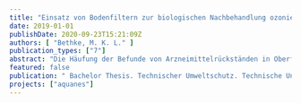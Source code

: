 ```yaml
---
title: "Einsatz von Bodenfiltern zur biologischen Nachbehandlung ozonierten Abwassers"
date: 2019-01-01
publishDate: 2020-09-23T15:21:09Z
authors: [ "Bethke, M. K. L." ]
publication_types: ["7"]
abstract: "Die Häufung der Befunde von Arzneimittelrückständen in Oberflächengewässern in Deutschland und weltweit, stellen eine aktuelle Gefährdung der stark belasteten städtischen Oberflächengewässer, als aquatisches Ökosystem und unentbehrliche Ressource zur Trinkwassergewinnung, dar. Als eine der bedeutendsten Eintragspfade in Oberflächengewässer gelten die Abläufe kommunaler Kläranlagen. Grund dafür ist, dass die oft persistenten und bioakkumulierenden Stoffe durch den konventionellen Klärprozess nicht aus dem Wasser entfernt werden können. Auch die verschärften Bestimmungen gegenüber den einzuhaltenden Wasserqualitätsparametern, wie Nährstoffgehalt oder Keimkonzentrationen, die sich aus der Umsetzung der EU-Wasserrahmenrichtlinie sowie der EU-Badegewässerrichtlinie ergeben, können voraussichtlich nur durch die Einführung einer 4. Reinigungsstufe eingehalten werden. Ein steigender Arzneimittelgebrauch, beschleunigt durch den demographischen Wandel, sowie eine geringere Verdünnung des gereinigten Abwassers aufgrund der erwarteten klimatischen Veränderungen, unterstreichen die Notwendigkeit einer 4. Reinigungsstufe mit dem Ziel einer weitergehenden Spurenstoffelimination. Die vorliegende Arbeit wurde in der Firma „Kompetenzzentrum Wasser Berlin gGmbH“ (KWB) im Zuge der Mitarbeit im EU-Forschungsprojekt „AquaNES“ am Versuchsstandort „Klärwerk Schönerlinde“ verfasst. Die auf dem Betriebsgelände der Berliner Wasserbetriebe (BWB) betriebene zweistufige Pilotanlage besteht aus einer Ozonung sowie einer nachgeschalteten biologischen Behandlung durch zwei parallel betriebene bepflanzte Bodenfilter (BF). Bodenfilter 1 (BF 1) wurde als klassischer Sandfilter konzipiert, das Filterbett von Bodenfilter 2 (BF 2) besteht aus einem kiesigen Lava-Biokohle-Gemisch. In der vorliegenden Arbeit wurde die Reinigungswirkung der vertikal durchströmten BF bestimmt, verglichen und bewertet. Diese wurde anhand der, zwischen Zu- und Ablauf, gemessenen Differenz verschiedener Wasserqualitätsparameter (WQPM), der Konzentration relevanter Abwasserkeime sowie ausgewählter Spurenstoffe untersucht. Im besonderen Fokus standen dabei die durch die BF erzielbare Spurenstoffelimination sowie der Rückschluss auf die jeweils verantwortlichen Prozesse im Filterbett. Als Grundlage der Analyse wurden die laboranalytischen Rohdaten von 60 Probenahmeterminen, die über einen 20-monatigen Beprobungszeitraum (Mai 2017 - Dez. 2018) bestimmt wurden, verwendet. Zusätzlich wurden eigene praktische Untersuchungen zur genaueren Bestimmung der gelösten Sauerstoffkonzentration im Filterbett der BF unternommen. Es konnte eine zusätzliche Reinigungsleistung der beiden BF gegenüber fast allen betrachteten Parametern, gezeigt werden. Für das Gesamtverfahren aus Ozonung und bepflanzten BF wurde eine Verbesserung für ausnahmslos alle untersuchten Parameter aus den Kategorien Wasserqualität, Mikrobiologie und Spurenstoffe erreicht. Für die untersuchten WQPM: CSB, BSB5, DOC, Nitrat, organischer Stickstoff, AFS und Trübung zeigte BF 2 eine höhere bzw. gleichstarke Reinigungsleistung. Auch die betrachteten Spurenstoffe CBZ, DCF, BTA, MTP und OXP wurden durch BF 2, aufgrund des adsorptiven Rückhalts an der Biokohle, effektiver eliminiert. Nur CLA wurde besser durch BF 1 reduziert. TCPP wurde durch beide BF etwa gleichgut zurückgehalten. BF 1 zeigte dagegen deutlich höhere Effektivität bei der Reduktion aller betrachteten Abwasserkeime (E. Coli-, Enterokokken-, C. Perfringens- und somatische Coliphagen). In den BF wurden biologischer Abbau, Adsorption in BF 2 sowie Filtration als hauptsächliche Eliminationsprozesse ausgemacht."
featured: false
publication: " Bachelor Thesis. Technischer Umweltschutz. Technische Universität Berlin"
projects: ["aquanes"]
---
```


